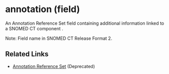 # annotation (field)

An Annotation Reference Set field containing additional information linked to a SNOMED CT component .

Note: Field name in SNOMED CT Release Format 2.

## Related Links

* [Annotation Reference Set](../../../reference-set-release-file-specification/5.2-reference-set-types/5.2.1-content-reference-sets/5.2.1.6-deprecated-annotation-reference-set.md) (Deprecated)
